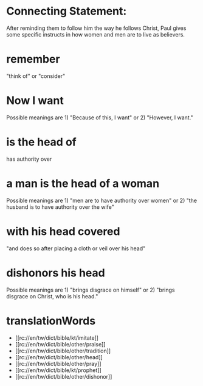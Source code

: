 # Connecting Statement:

After reminding them to follow him the way he follows Christ, Paul gives some specific instructs in how women and men are to live as believers.

# remember

"think of" or "consider"

# Now I want

Possible meanings are 1) "Because of this, I want" or 2) "However, I want."

# is the head of

has authority over

# a man is the head of a woman

Possible meanings are 1) "men are to have authority over women" or 2) "the husband is to have authority over the wife"

# with his head covered

"and does so after placing a cloth or veil over his head"

# dishonors his head

Possible meanings are 1) "brings disgrace on himself" or 2) "brings disgrace on Christ, who is his head."

# translationWords

* [[rc://en/tw/dict/bible/kt/imitate]]
* [[rc://en/tw/dict/bible/other/praise]]
* [[rc://en/tw/dict/bible/other/tradition]]
* [[rc://en/tw/dict/bible/other/head]]
* [[rc://en/tw/dict/bible/other/pray]]
* [[rc://en/tw/dict/bible/kt/prophet]]
* [[rc://en/tw/dict/bible/other/dishonor]]